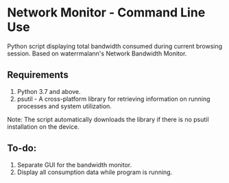 # Network Monitor - Command Line Use
Python script displaying total bandwidth consumed during current browsing session. Based on waterrmalann's Network Bandwidth Monitor. 

## Requirements
1. Python 3.7 and above.
2. psutil - A cross-platform library for retrieving information on running processes and system utilization.

Note: The script automatically downloads the library if there is no psutil installation on the device.

## To-do:
1. Separate GUI for the bandwidth monitor.
2. Display all consumption data while program is running.
